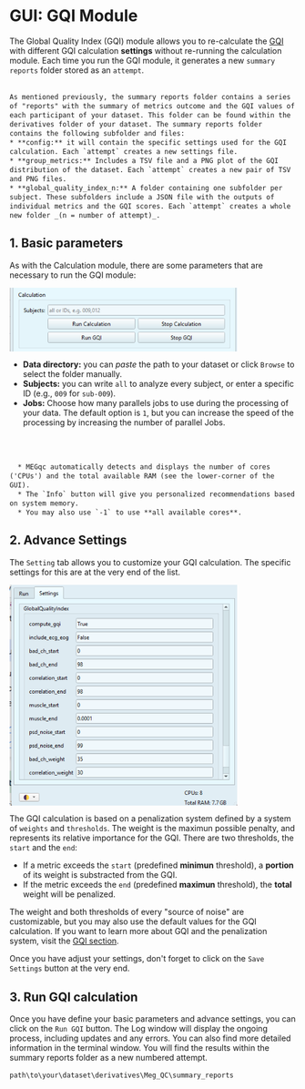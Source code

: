 # GUI: GQI Module

The Global Quality Index (GQI) module allows you to re-calculate the [GQI](../extra/gqi.md) with different GQI calculation **settings** without re-running the calculation module. Each time you run the GQI module, it generates a new `summary reports` folder stored as an `attempt`.  

```{dropdown} The Summary Reports (recap)

As mentioned previously, the summary reports folder contains a series of "reports" with the summary of metrics outcome and the GQI values of each participant of your dataset. This folder can be found within the derivatives folder of your dataset. The summary reports folder contains the following subfolder and files:
* **config:** it will contain the specific settings used for the GQI calculation. Each `attempt` creates a new settings file.
* **group_metrics:** Includes a TSV file and a PNG plot of the GQI distribution of the dataset. Each `attempt` creates a new pair of TSV and PNG files.
* **global_quality_index_n:** A folder containing one subfolder per subject. These subfolders include a JSON file with the outputs of individual metrics and the GQI scores. Each `attempt` creates a whole new folder _(n = number of attempt)_.

```
## 1. Basic parameters

As with the Calculation module, there are some parameters that are necessary to run the GQI module:

<img src="../static/gqi/gqi_gui.png" alt="gqi_gui" width="400px" align="center">

* **Data directory:** you can *paste* the path to your dataset or click `Browse` to select the folder manually.
* **Subjects:** you can write `all` to analyze every subject, or enter a specific ID (e.g., `009` for `sub-009`).
* **Jobs:** Choose how many parallels jobs to use during the processing of your data. The default option is `1`, but you can increase the speed of the processing by increasing the number of parallel Jobs.

<br>

```{dropdown} How do I know the right amount of parallel Jobs?

  * MEGqc automatically detects and displays the number of cores ('CPUs') and the total available RAM (see the lower-corner of the GUI).
  * The `Info` button will give you personalized recommendations based on system memory.
  * You may also use `-1` to use **all available cores**. 

```

## 2. Advance Settings
The `Setting` tab allows you to customize your GQI calculation. The specific settings for this are at the very end of the list. 


<img src="../static/gqi/gqi_settings.png" alt="gqi_settings" width="400px" align="center">


The GQI calculation is based on a penalization system defined by a system of `weights` and `thresholds`. The weight is the maximun possible penalty, and represents its relative importance for the GQI. There are two thresholds, the `start` and the `end`:
- If a metric exceeds the `start` (predefined **minimun** threshold), a **portion** of its weight is substracted from the GQI.
- If the metric exceeds the `end` (predefined **maximun** threshold), the **total** weight will be penalized.

The weight and both thresholds of every "source of noise" are customizable, but you may also use the default values for the GQI calculation. If you want to learn more about GQI and the penalization system, visit the [GQI section](../extra/gqi.md).

Once you have adjust your settings, don't forget to click on the `Save Settings` button at the very end.

## 3. Run GQI calculation
Once you have define your basic parameters and advance settings, you can click on the `Run GQI` button. The Log window will display the ongoing process, including updates and any errors. You can also find more detailed information in the terminal window.
You will find the results within the summary reports folder as a new numbered attempt.

```bash
path\to\your\dataset\derivatives\Meg_QC\summary_reports
```



